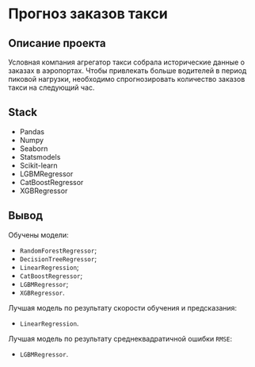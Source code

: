 # Прогноз заказов такси

## Описание проекта
Условная компания агрегатор такси собрала исторические данные о заказах в аэропортах. Чтобы привлекать больше водителей в период пиковой нагрузки, необходимо спрогнозировать количество заказов такси на следующий час.


## Stack
- Pandas
- Numpy
- Seaborn
- Statsmodels
- Scikit-learn 
- LGBMRegressor
- CatBoostRegressor
- XGBRegressor


## Вывод

Обучены модели:
- `RandomForestRegressor`;
- `DecisionTreeRegressor`;
- `LinearRegression`;
- `CatBoostRegressor`;
- `LGBMRegressor`;
- `XGBRegressor`.

Лучшая модель по результату скорости обучения и предсказания:
- `LinearRegression`.

Лучшая модель по результату среднеквадратичной ошибки `RMSE`:
- `LGBMRegressor`.
